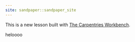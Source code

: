 ```yaml
---
site: sandpaper::sandpaper_site
---
```


This is a new lesson built with [The Carpentries Workbench][workbench]. 


[workbench]: https://azinkarimzad.github.io/Imaging_the_unseen/

heloooo
